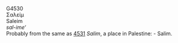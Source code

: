 <body>
  <p>G4530<br>  Σαλείμ  <br> Saleim  <br><i>sal-ime‘ </i><br>Probably from the same as <a href="g4531.htm">4531</a>  <i>Salim</i>, a place in Palestine: - Salim.<br></p>
 </body>